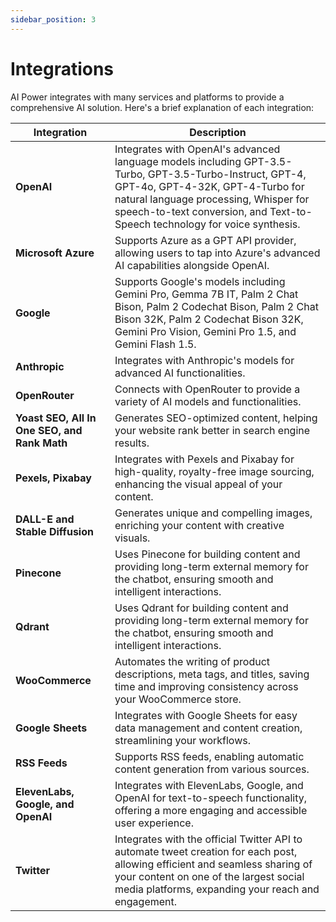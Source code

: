 ```yaml
---
sidebar_position: 3
---
```


# Integrations

AI Power integrates with many services and platforms to provide a comprehensive AI solution. Here's a brief explanation of each integration:

| Integration | Description |
|-------------|-------------|
| **OpenAI** | Integrates with OpenAI's advanced language models including GPT-3.5-Turbo, GPT-3.5-Turbo-Instruct, GPT-4, GPT-4o, GPT-4-32K, GPT-4-Turbo for natural language processing, Whisper for speech-to-text conversion, and Text-to-Speech technology for voice synthesis. |
| **Microsoft Azure** | Supports Azure as a GPT API provider, allowing users to tap into Azure's advanced AI capabilities alongside OpenAI. |
| **Google** | Supports Google's models including Gemini Pro, Gemma 7B IT, Palm 2 Chat Bison, Palm 2 Codechat Bison, Palm 2 Chat Bison 32K, Palm 2 Codechat Bison 32K, Gemini Pro Vision, Gemini Pro 1.5, and Gemini Flash 1.5. |
| **Anthropic** | Integrates with Anthropic's models for advanced AI functionalities. |
| **OpenRouter** | Connects with OpenRouter to provide a variety of AI models and functionalities. |
| **Yoast SEO, All In One SEO, and Rank Math** | Generates SEO-optimized content, helping your website rank better in search engine results. |
| **Pexels, Pixabay** | Integrates with Pexels and Pixabay for high-quality, royalty-free image sourcing, enhancing the visual appeal of your content. |
| **DALL-E and Stable Diffusion** | Generates unique and compelling images, enriching your content with creative visuals. |
| **Pinecone** | Uses Pinecone for building content and providing long-term external memory for the chatbot, ensuring smooth and intelligent interactions. |
| **Qdrant** | Uses Qdrant for building content and providing long-term external memory for the chatbot, ensuring smooth and intelligent interactions. |
| **WooCommerce** | Automates the writing of product descriptions, meta tags, and titles, saving time and improving consistency across your WooCommerce store. |
| **Google Sheets** | Integrates with Google Sheets for easy data management and content creation, streamlining your workflows. |
| **RSS Feeds** | Supports RSS feeds, enabling automatic content generation from various sources. |
| **ElevenLabs, Google, and OpenAI** | Integrates with ElevenLabs, Google, and OpenAI for text-to-speech functionality, offering a more engaging and accessible user experience. |
| **Twitter** | Integrates with the official Twitter API to automate tweet creation for each post, allowing efficient and seamless sharing of your content on one of the largest social media platforms, expanding your reach and engagement. |
